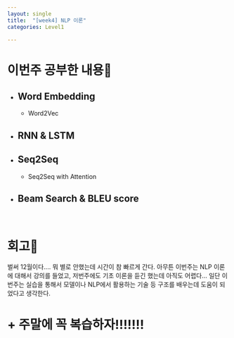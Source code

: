 ```yaml
---
layout: single
title:  "[week4] NLP 이론"
categories: Level1

---
```




# 이번주 공부한 내용📝

- ## Word Embedding
  
  - Word2Vec



- ## RNN & LSTM



- ## Seq2Seq
  
  - Seq2Seq with Attention



- ## Beam Search & BLEU score

<br/>

# 회고🤔

벌써 12월이다.... 뭐 별로 안했는데 시간이 참 빠르게 간다. 아무튼 이번주는 NLP 이론에 대해서 강의를 들었고, 저번주에도 기초 이론을 듣긴 했는데 아직도 어렵다... 일단 이번주는 실습을 통해서 모델이나 NLP에서 활용하는 기술 등 구조를 배우는데 도움이 되었다고 생각한다. 



# + 주말에 꼭 복습하자!!!!!!!
